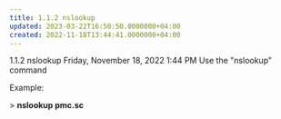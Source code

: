 ```yaml
---
title: 1.1.2 nslookup
updated: 2023-03-22T16:50:50.0000000+04:00
created: 2022-11-18T13:44:41.0000000+04:00
---
```


1.1.2 nslookup
Friday, November 18, 2022
1:44 PM
Use the "nslookup" command

Example:

\> **nslookup pmc.sc**
